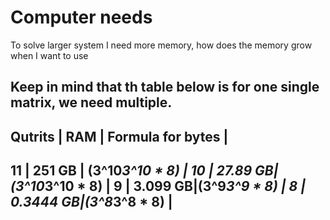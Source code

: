 # Computer needs

To solve larger system I need more memory, how does the memory grow when I want to use 

Keep in mind that th table below is for one single matrix, we need multiple.
----------------------------------
Qutrits | RAM | Formula for bytes |
----------------------------------
11 | 251 GB | (3^10*3^10 * 8) |
10 | 27.89 GB|(3^10*3^10 * 8) |
9 | 3.099 GB|(3^9*3^9 * 8) |
8 | 0.3444 GB|(3^8*3^8 * 8) |
----------------------------
